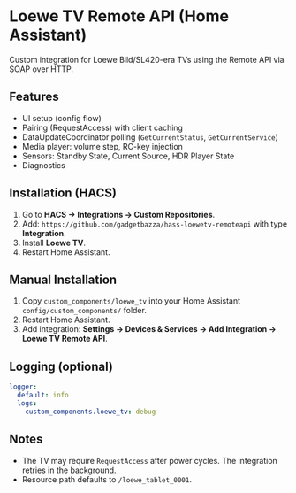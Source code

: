 # Loewe TV Remote API (Home Assistant)

Custom integration for Loewe Bild/SL420-era TVs using the Remote API via SOAP over HTTP.

## Features
- UI setup (config flow)
- Pairing (RequestAccess) with client caching
- DataUpdateCoordinator polling (`GetCurrentStatus`, `GetCurrentService`)
- Media player: volume step, RC-key injection
- Sensors: Standby State, Current Source, HDR Player State
- Diagnostics

## Installation (HACS)
1. Go to **HACS → Integrations → Custom Repositories**.
2. Add: `https://github.com/gadgetbazza/hass-loewetv-remoteapi` with type **Integration**.
3. Install **Loewe TV**.
4. Restart Home Assistant.

## Manual Installation
1. Copy `custom_components/loewe_tv` into your Home Assistant `config/custom_components/` folder.
2. Restart Home Assistant.
3. Add integration: **Settings → Devices & Services → Add Integration → Loewe TV Remote API**.

## Logging (optional)
```yaml
logger:
  default: info
  logs:
    custom_components.loewe_tv: debug
```

## Notes
- The TV may require `RequestAccess` after power cycles. The integration retries in the background.
- Resource path defaults to `/loewe_tablet_0001`.
